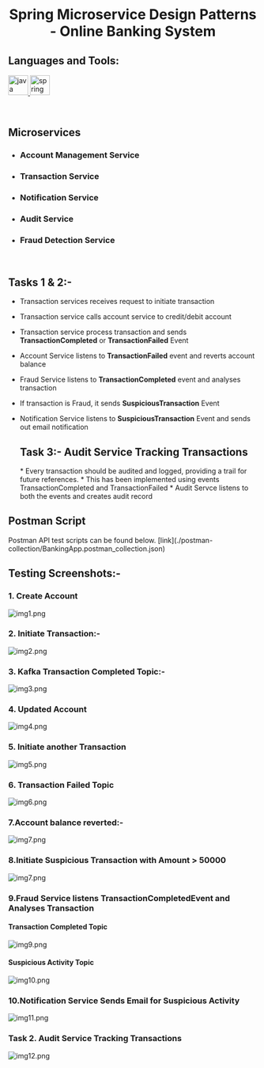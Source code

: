 <h1 align="center"> Spring Microservice Design Patterns - Online Banking System </h1>
<h2 align="left">Languages and Tools:</h2>
<p align="left"> <a href="https://www.java.com" target="_blank" rel="noreferrer"> <img src="https://raw.githubusercontent.com/devicons/devicon/master/icons/java/java-original.svg" alt="java" width="40" height="40"/> </a> <a href="https://spring.io/" target="_blank" rel="noreferrer"> <img src="https://www.vectorlogo.zone/logos/springio/springio-icon.svg" alt="spring" width="40" height="40"/> </a> </p>
<br/>
<h2>Microservices</h2>

* <h3>Account Management Service</h3>
* <h3>Transaction Service</h3>
* <h3>Notification Service</h3>
* <h3>Audit Service</h3>
* <h3>Fraud Detection Service</h3>

<br/>

<h2>Tasks 1 & 2:-</h2>

* Transaction services receives request to initiate transaction
* Transaction service calls account service to credit/debit account
* Transaction service process transaction and sends <b>TransactionCompleted</b> or <b>TransactionFailed</b> Event 
* Account Service listens to <b>TransactionFailed</b> event and reverts account balance
* Fraud Service listens to <b>TransactionCompleted</b> event and analyses transaction
* If transaction is Fraud, it sends <b>SuspiciousTransaction</b> Event
* Notification Service listens to <b>SuspiciousTransaction</b> Event and sends out email notification

  <h2>Task 3:- Audit Service Tracking Transactions</h2>
  * Every transaction should be audited and logged, providing a trail for future references.
  * This has been implemented using events TransactionCompleted and TransactionFailed
  * Audit Servce listens to both the events and creates audit record

<h2> Postman Script </h2>
Postman API test scripts can be found below.
[link](./postman-collection/BankingApp.postman_collection.json)

## Testing Screenshots:-

### 1. Create Account
![img1.png](img1.png)
### 2. Initiate Transaction:-
![img2.png](img2.png)
### 3. Kafka Transaction Completed Topic:-
![img3.png](img3.png)
### 4. Updated Account
![img4.png](img4.png)
### 5. Initiate another Transaction
![img5.png](img5.png)
### 6. Transaction Failed Topic
![img6.png](img6.png)
### 7.Account balance reverted:-
![img7.png](img7.png)
### 8.Initiate Suspicious Transaction with Amount > 50000
![img7.png](img8.png)
### 9.Fraud Service listens TransactionCompletedEvent and Analyses Transaction
 #### Transaction Completed Topic
 ![img9.png](img9.png)
 #### Suspicious Activity Topic
 ![img10.png](img10.png)

### 10.Notification Service Sends Email for Suspicious Activity
![img11.png](img11.png)

### Task 2. Audit Service Tracking Transactions
![img12.png](img12.png)

